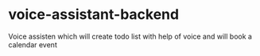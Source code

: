# voice-assistant-backend
Voice assisten which will create todo list with help of voice and will book a calendar event 
